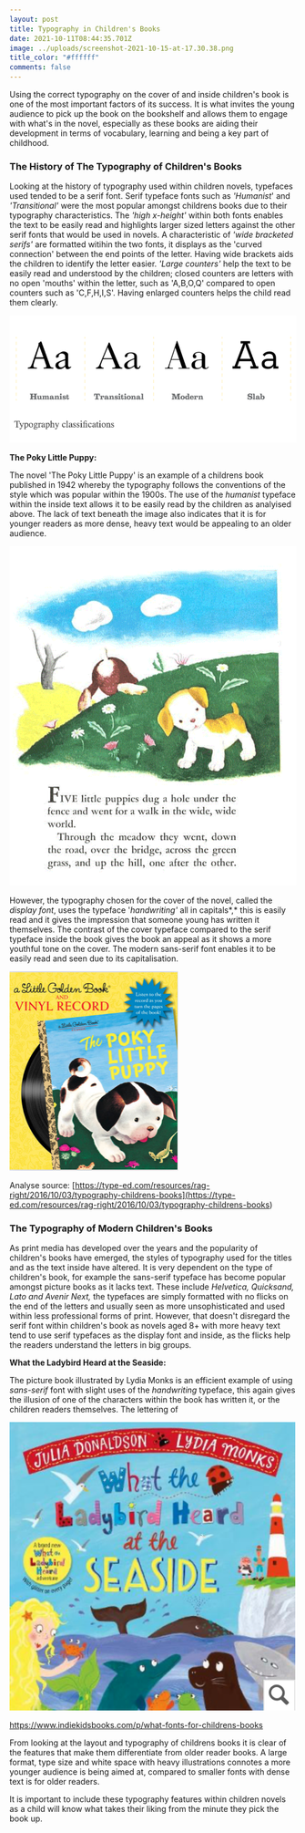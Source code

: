 ```yaml
---
layout: post
title: Typography in Children's Books
date: 2021-10-11T08:44:35.701Z
image: ../uploads/screenshot-2021-10-15-at-17.30.38.png
title_color: "#ffffff"
comments: false
---
```

Using the correct typography on the cover of and inside children's book is one of the most important factors of its success. It is what invites the young audience to pick up the book on the bookshelf and allows them to engage with what's in the novel, especially as these books are aiding their development in terms of vocabulary, learning and being a key part of childhood.

### The History of The Typography of Children's Books

Looking at the history of typography used within children novels, typefaces used tended to be a serif font. Serif typeface fonts such as *'Humanist*' and *'Transitional'* were the most popular amongst childrens books due to their typography characteristics. The *'high x-height'* within both fonts enables the text to be easily read and highlights larger sized letters against the other serif fonts that would be used in novels. A characteristic of *'wide bracketed serifs'* are formatted witihin the two fonts, it displays as the 'curved connection' between the end points of the letter. Having wide brackets aids the children to identify the letter easier. *'Large counters'* help the text to be easily read and understood by the children; closed counters are letters with no open 'mouths' within the letter, such as 'A,B,O,Q' compared to open counters such as 'C,F,H,I,S'. Having enlarged counters helps the child read them clearly. 

![The serif typeface was popular within children's books in the 1900s due to its easy legibility.](../uploads/screenshot-2021-10-15-at-13.02.29.png)

**The Poky Little Puppy:** 

The novel 'The Poky Little Puppy' is an example of a childrens book published in 1942 whereby the typography follows the conventions of the style which was popular within the 1900s. The use of the *humanist* typeface within the inside text allows it to be easily read by the children as analyised above. The lack of text beneath the image also indicates that it is for younger readers as more dense, heavy text would be appealing to an older audience. 

![The typeface 'Humanist' is used within the contents of the 1942 book 'The Poky Little Puppy'.](../uploads/screenshot-2021-10-15-at-15.56.25.png)

However, the typography chosen for the cover of the novel, called the *display font*, uses the typeface '*handwriting'* all in capitals*,* this is easily read and it gives the impression that someone young has written it themselves. The contrast of the cover typeface compared to the serif typeface inside the book gives the book an appeal as it shows a more youthful tone on the cover. The modern sans-serif font enables it to be easily read and seen due to its capitalisation. 

![The typography of the heading is the typeface 'handwriting' ](../uploads/screenshot-2021-10-15-at-17.15.13.png)

Analyse source: [https://type-ed.com/resources/rag-right/2016/10/03/typography-childrens-books](<https://type-ed.com/resources/rag-right/2016/10/03/typography-childrens-books>)

### The Typography of Modern Children's Books

As print media has developed over the years and the popularity of children's books have emerged, the styles of typography used for the titles and as the text inside have altered. It is very dependent on the type of children's book, for example the sans-serif typeface has become popular amongst picture books as it lacks text. These include *Helvetica, Quicksand, Lato and Avenir Next,* the typefaces are simply formatted with no flicks on the end of the letters and usually seen as more unsophisticated and used within less professional forms of print. However, that doesn't disregard the serif font within children's book as novels aged 8+ with more heavy text tend to use serif typefaces as the display font and inside, as the flicks help the readers understand the letters in big groups. 

**What the Ladybird Heard at the Seaside:**

The picture book illustrated by Lydia Monks is an efficient example of using *sans-serif* font with slight uses of the *handwriting* typeface, this again gives the illusion of one of the characters within the book has written it, or the children readers themselves. The lettering of 

![Example of a Waterstones 2020 Children's Book which shows a sans-serif typeface as the display font.](../uploads/screenshot-2021-10-16-at-15.24.44.png)

<https://www.indiekidsbooks.com/p/what-fonts-for-childrens-books>



From looking at the layout and typography of childrens books it is clear of the features that make them differentiate from older reader books. A large format, type size and white space with heavy illustrations connotes a more younger audience is being aimed at, compared to smaller fonts with dense text is for older readers. 

It is important to include these typography features within children novels as a child will know what takes their liking from the minute they pick the book up.